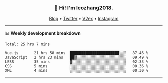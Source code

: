 <h3 align="center">👋 Hi! I'm leozhang2018.</h3>
<p align="center">
  <a href="https://leozhang2018.me">Blog</a> •
  <a href="https://twitter.com/leozhang2018">Twitter</a> •
  <a href="https://www.v2ex.com/member/leozhang">V2ex</a> •
  <a href="https://www.instagram.com/leozhanghere">Instagram</a>
</p>

-------

📊 **Weekly development breakdown**
<!--START_SECTION:waka-->
```text
Total: 25 hrs 7 mins

Vue.js       21 hrs 58 mins  ██████████████████████░░░   87.46 % 
JavaScript   2 hrs 23 mins   ██▒░░░░░░░░░░░░░░░░░░░░░░   09.49 % 
LESS         35 mins         ▓░░░░░░░░░░░░░░░░░░░░░░░░   02.33 % 
CSS          5 mins          ░░░░░░░░░░░░░░░░░░░░░░░░░   00.36 % 
XML          4 mins          ░░░░░░░░░░░░░░░░░░░░░░░░░   00.30 % 
```
<!--END_SECTION:waka-->
-------
